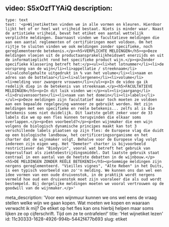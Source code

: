 video: S5xOzfTYAiQ
description:
  -
    type: text
    text: '<p>Wijnetiketten vinden we in alle vormen en kleuren. Hierdoor lijkt het of er heel wat vrijheid bestaat. Niets is minder waar. Naast de artistieke vrijheid, bevat het etiket een aantal wettelijk verplichte meldingen. Daarnaast vinden we facultatieve meldingen die aan een aantal reglementen of certifiëringen moet voldoen. Om het rijtje te sluiten vinden we ook meldingen zonder specifieke, noch gereglementeerde betekenis.</p><h5>VERPLICHTE MELDINGEN</h5><p>Deze meldingen vloeien uit de productaansprakelijkheidswet enerzijds en uit de informatieplicht rond het specifieke product wijn.</p><p>Zonder specifieke klassering betreft het:</p><ul><li>het lotnummer</li><li>de oorsprong van de wijn</li><li>appellatie / streeknaam</li><li>alcoholgehalte uitgedrukt in % van het volume</li><li>naam en adres van de bottelaar</li><li>allergenen</li><li>volume</li><li>melding voor zwangere vrouwen</li></ul><p>In de video ga ik redelijk diep in de betekenis van streeknaam.</p><h5>FACULTATIEVE MELDINGEN</h5><p>In dit luik vinden we:</p><ul><li>jaargang</li><li>druivensoorten</li><li>naam van het domein</li><li>labels</li></ul><p>Deze meldingen zijn facultatief maar toch moeten ze voldoen aan een bepaalde regelgeving wanneer ze gebruikt worden. Het zijn meldingen met een specifieke en reële betekenis... zelfs al is die betekenis soms niet duidelijk. Dit laatste geldt zeker voor de 33 labels die we op een fles kunnen terugvinden die elkaar soms overlappen.</p><p>Een voorbeeld?</p><p>Een wijnmaker die een wijn volgens de biologisch dynamische principes maakt kan tot 3 verschillende labels plaatsen op zijn fles: de Europese vlag die duidt op een biologische landbouw, het certificeringsorganisme en het charter dat de wijnmaker volgt. Behalve voor de Europese vlag volgt iedereen zijn eigen weg. Het "Demeter" charter is bijvoorbeeld restrictiever dan "Biodyvin", vooral wat betreft het gebruik van kopersulfaat als ziektebestrijdingsmiddel. Dat laatste gebruik staat centraal in een aantal van de heetste debatten in de wijnbouw.</p><h5>DE MELDINGEN ZONDER REËLE BETEKENIS</h5><p>Sommige meldingen zijn nergens gereglementeerd. "Vieilles vignes", "Alte Reben" in het Duits, is een typisch voorbeeld van zo''n melding. We kunnen ons dan wel een idee vormen van een oude druivenstok, in de praktijk wordt nergens vermeld hoe oud een druivenstok moet zijn vooraleer die als oud wordt bestempeld. Bij dergelijke meldingen moeten we vooral vertrouwen op de goodwill van de wijnmaker.</p>'
meta_description: 'Voor een wijnmuur kunnen we ons wel eens de vraag stellen welke wijn we gaan kopen. Wat moeten we kopen en waaraan verwacht ik mij? De etiket op het fles kan ons hierbij helpen maar soms lijken ze op cijferschrift. Tijd om ze te ontrafelen!'
title: 'Het wijnetiket lezen'
id: 11c30333-1628-4926-994b-5442f477b693
slug: etiket
